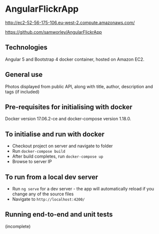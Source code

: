 # AngularFlickrApp

http://ec2-52-56-175-106.eu-west-2.compute.amazonaws.com/

https://github.com/samworley/AngularFlickrApp

## Technologies

Angular 5 and Bootstrap 4 docker container, hosted on Amazon EC2.

## General use

Photos displayed from public API, along with title, author, description and tags (if included)

## Pre-requisites for initialising with docker

Docker version 17.06.2-ce and docker-compose version 1.18.0.

## To initialise and run with docker

- Checkout project on server and navigate to folder
- Run `docker-compose build`
- After build completes, run `docker-compose up`
- Browse to server IP

## To run from a local dev server

- Run `ng serve` for a dev server - the app will automatically reload if you change any of the source files
- Navigate to `http://localhost:4200/`

## Running end-to-end and unit tests

(incomplete)
